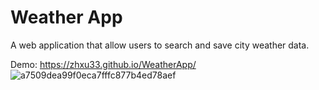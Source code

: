 # Weather App
A web application that allow users to search and save city weather data.

Demo:
https://zhxu33.github.io/WeatherApp/
![a7509dea99f0eca7fffc877b4ed78aef](https://user-images.githubusercontent.com/77419802/210733789-6d47c94c-2ebd-450e-8e80-528598b6c8c5.gif)

